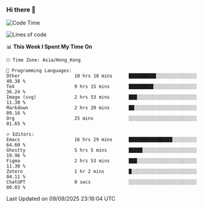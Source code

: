 ### Hi there 👋

<!--
**nicehiro/nicehiro** is a ✨ _special_ ✨ repository because its `README.md` (this file) appears on your GitHub profile.

Here are some ideas to get you started:

- 🔭 I’m currently working on ...
- 🌱 I’m currently learning ...
- 👯 I’m looking to collaborate on ...
- 🤔 I’m looking for help with ...
- 💬 Ask me about ...
- 📫 How to reach me: ...
- 😄 Pronouns: ...
- ⚡ Fun fact: ...
-->

<!--START_SECTION:waka-->
![Code Time](http://img.shields.io/badge/Code%20Time-999%20hrs%2025%20mins-blue)

![Lines of code](https://img.shields.io/badge/From%20Hello%20World%20I%27ve%20Written-1.9%20million%20lines%20of%20code-blue)

📊 **This Week I Spent My Time On** 

```text
🕑︎ Time Zone: Asia/Hong_Kong

💬 Programming Languages: 
Other                    10 hrs 18 mins      ██████████░░░░░░░░░░░░░░░   40.38 % 
TeX                      9 hrs 15 mins       █████████░░░░░░░░░░░░░░░░   36.24 % 
Image (svg)              2 hrs 53 mins       ███░░░░░░░░░░░░░░░░░░░░░░   11.30 % 
Markdown                 2 hrs 20 mins       ██░░░░░░░░░░░░░░░░░░░░░░░   09.16 % 
Org                      25 mins             ░░░░░░░░░░░░░░░░░░░░░░░░░   01.65 % 

🔥 Editors: 
Emacs                    16 hrs 29 mins      ████████████████░░░░░░░░░   64.60 % 
Ghostty                  5 hrs 5 mins        █████░░░░░░░░░░░░░░░░░░░░   19.96 % 
Figma                    2 hrs 53 mins       ███░░░░░░░░░░░░░░░░░░░░░░   11.30 % 
Zotero                   1 hr 2 mins         █░░░░░░░░░░░░░░░░░░░░░░░░   04.11 % 
ChatGPT                  0 secs              ░░░░░░░░░░░░░░░░░░░░░░░░░   00.03 % 
```


 Last Updated on 09/09/2025 23:16:04 UTC
<!--END_SECTION:waka-->
